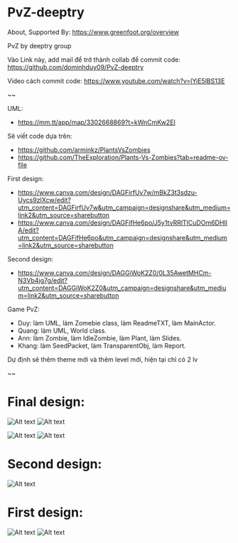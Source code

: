 # PvZ-deeptry
About, Supported By: https://www.greenfoot.org/overview

PvZ by deeptry group

Vào Link này, add mail để trở thành collab để commit code: https://github.com/dominhduy09/PvZ-deeptry

Video cách commit code: https://www.youtube.com/watch?v=lYiE5lBS13E

~~

UML:
- https://mm.tt/app/map/3302668869?t=kWnCmKw2EI

Sẽ viết code dựa trên: 
- https://github.com/arminkz/PlantsVsZombies
- https://github.com/TheExploration/Plants-Vs-Zombies?tab=readme-ov-file

First design:
- https://www.canva.com/design/DAGFirfUv7w/mBkZ3t3sdzu-Uycs9zIXcw/edit?utm_content=DAGFirfUv7w&utm_campaign=designshare&utm_medium=link2&utm_source=sharebutton
- https://www.canva.com/design/DAGFifHe6po/J5y1tvRRlTICuDOm6DHlIA/edit?utm_content=DAGFifHe6po&utm_campaign=designshare&utm_medium=link2&utm_source=sharebutton

Second design:
- https://www.canva.com/design/DAGGiWoK2Z0/0L35AwetMHCm-N3Vb4jg7g/edit?utm_content=DAGGiWoK2Z0&utm_campaign=designshare&utm_medium=link2&utm_source=sharebutton

Game PvZ:
- Duy: làm UML, làm Zomebie class, làm ReadmeTXT, làm MainActor.
- Quang: làm UML, World class.
- Ann: làm Zombie, làm IdleZombie, làm Plant, làm Slides.
- Khang: làm SeedPacket, làm TransparentObj, làm Report.

Dự định sẽ thêm theme mới và thêm level mới, hiện tại chỉ có 2 lv

~~
# Final design:
![Alt text](/../main/mainmenu1.png?raw=true "mainmenu1")
![Alt text](/../main/lawn2.5.png?raw=true "lawn2.5")

![Alt text](/../main/UML-Mindmap.png?raw=true "UML-Mindmap")
![Alt text](/../main/mainmenu.png?raw=true "mainmenu")
# Second design:
![Alt text](/../main/Quangcao3.png?raw=true "Quangcao3")
# First design:
![Alt text](/../main/Quangcao1.png?raw=true "Quangcao1")
![Alt text](/../main/Quangcao2.jpg?raw=true "Quangcao2")


